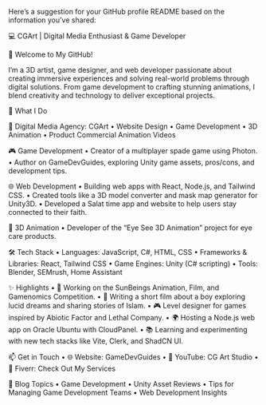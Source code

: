Here’s a suggestion for your GitHub profile README based on the information you’ve shared:

💻 CGArt | Digital Media Enthusiast & Game Developer

👋 Welcome to My GitHub!

I’m a 3D artist, game designer, and web developer passionate about creating immersive experiences and solving real-world problems through digital solutions. From game development to crafting stunning animations, I blend creativity and technology to deliver exceptional projects.

🚀 What I Do

🔗 Digital Media Agency: CGArt
	•	Website Design
	•	Game Development
	•	3D Animation
	•	Product Commercial Animation Videos

🎮 Game Development
	•	Creator of a multiplayer spade game using Photon.
	•	Author on GameDevGuides, exploring Unity game assets, pros/cons, and development tips.

🌐 Web Development
	•	Building web apps with React, Node.js, and Tailwind CSS.
	•	Created tools like a 3D model converter and mask map generator for Unity3D.
	•	Developed a Salat time app and website to help users stay connected to their faith.

🎨 3D Animation
	•	Developer of the “Eye See 3D Animation” project for eye care products.

🛠️ Tech Stack
	•	Languages: JavaScript, C#, HTML, CSS
	•	Frameworks & Libraries: React, Tailwind CSS
	•	Game Engines: Unity (C# scripting)
	•	Tools: Blender, SEMrush, Home Assistant

✨ Highlights
	•	🌟 Working on the SunBeings Animation, Film, and Gamenomics Competition.
	•	🎥 Writing a short film about a boy exploring lucid dreams and sharing stories of Islam.
	•	🎮 Level designer for games inspired by Abiotic Factor and Lethal Company.
	•	🌍 Hosting a Node.js web app on Oracle Ubuntu with CloudPanel.
	•	📚 Learning and experimenting with new tech stacks like Vite, Clerk, and ShadCN UI.

📫 Get in Touch
	•	🌐 Website: GameDevGuides
	•	🎥 YouTube: CG Art Studio
	•	💼 Fiverr: Check Out My Services

📝 Blog Topics
	•	Game Development
	•	Unity Asset Reviews
	•	Tips for Managing Game Development Teams
	•	Web Development Insights

